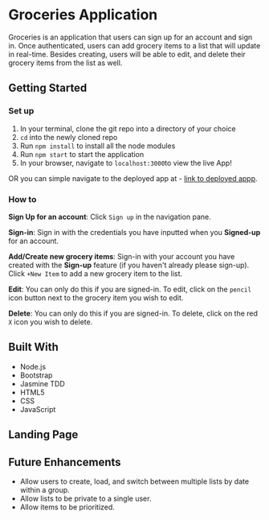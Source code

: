 # Groceries Application

Groceries is an application that users can sign up for an account and sign in. Once authenticated, users can add grocery items to a list that will update in real-time. Besides creating, users will be able to edit, and delete their
grocery items from the list as well.

## Getting Started

### Set up
1. In your terminal, clone the git repo into a directory of your choice
2. `cd` into the newly cloned repo
3. Run `npm install` to install all the node modules
4. Run `npm start` to start the application
5. In your browser, navigate to `localhost:3000`to view the live App!

OR you can simple navigate to the deployed app at - [link to deployed appp](https://groceries4u.herokuapp.com/).

### How to
**Sign Up for an account**: Click `Sign up` in the navigation pane.

**Sign-in**: Sign in with the credentials you have inputted when you **Signed-up** for an account.

**Add/Create new grocery items**: Sign-in with your account you have created with the **Sign-up** feature (if you haven't already please sign-up).
Click `+New Item` to add a new grocery item to the list.

**Edit**: You can only do this if you are signed-in. To edit, click on the `pencil` icon button next to the grocery item you wish to edit.

**Delete**: You can only do this if you are signed-in. To delete, click on the  red `X` icon you wish to delete.

## Built With

- Node.js
- Bootstrap
- Jasmine TDD
- HTML5
- CSS
- JavaScript

## Landing Page

## Future Enhancements

- Allow users to create, load, and switch between multiple lists by date within a group.
- Allow lists to be private to a single user.
- Allow items to be prioritized.

